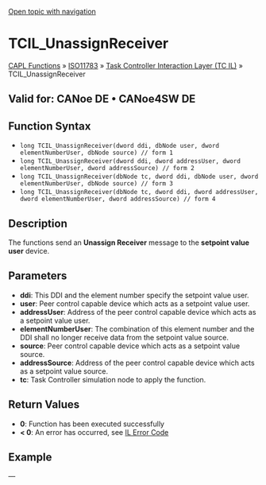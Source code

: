 [Open topic with navigation](../../../../../../CANoeDEFamily.htm#Topics/CAPLFunctions/ISO11783/ISOInteractionLayerTC/Functions/CAPLfunctionIso11783TCILUnassignReceiver.md)

# TCIL_UnassignReceiver

[CAPL Functions](../../../CAPLfunctions.md) » [ISO11783](../../CAPLfunctionsISO11783Overview.md) » [Task Controller Interaction Layer (TC IL)](../CAPLfunctionsISOILTCOverview.md) » TCIL_UnassignReceiver

## Valid for: CANoe DE • CANoe4SW DE

## Function Syntax

- `long TCIL_UnassignReceiver(dword ddi, dbNode user, dword elementNumberUser, dbNode source) // form 1`
- `long TCIL_UnassignReceiver(dword ddi, dword addressUser, dword elementNumberUser, dword addressSource) // form 2`
- `long TCIL_UnassignReceiver(dbNode tc, dword ddi, dbNode user, dword elementNumberUser, dbNode source) // form 3`
- `long TCIL_UnassignReceiver(dbNode tc, dword ddi, dword addressUser, dword elementNumberUser, dword addressSource) // form 4`

## Description

The functions send an **Unassign Receiver** message to the **setpoint value user** device.

## Parameters

- **ddi**: This DDI and the element number specify the setpoint value user.
- **user**: Peer control capable device which acts as a setpoint value user.
- **addressUser**: Address of the peer control capable device which acts as a setpoint value user.
- **elementNumberUser**: The combination of this element number and the DDI shall no longer receive data from the setpoint value source.
- **source**: Peer control capable device which acts as a setpoint value source.
- **addressSource**: Address of the peer control capable device which acts as a setpoint value source.
- **tc**: Task Controller simulation node to apply the function.

## Return Values

- **0**: Function has been executed successfully
- **< 0**: An error has occurred, see [IL Error Code](../../../CAPLfunctionsISOj1939ErrorCodes.md)

## Example

—
